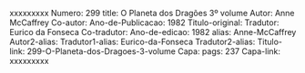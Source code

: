 xxxxxxxxx
Numero: 299
title: O Planeta dos Dragões 3º volume
Autor: Anne McCaffrey
Co-autor: 
Ano-de-Publicacao: 1982
Titulo-original: 
Tradutor: Eurico da Fonseca
Co-tradutor: 
Ano-de-edicao: 1982
alias: Anne-McCaffrey
Autor2-alias: 
Tradutor1-alias: Eurico-da-Fonseca
Tradutor2-alias: 
Titulo-link: 299-O-Planeta-dos-Dragoes-3-volume
Capa: 
pags: 237
Capa-link: 
xxxxxxxxx